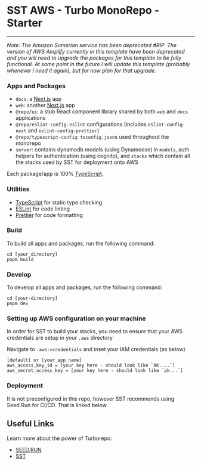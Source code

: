 # SST AWS - Turbo MonoRepo - Starter

---

_Note: The Amazon Sumerian service has been deprecated #RIP. The version of AWS Amplify currently in this template have been deprecated and you will need to upgrade the packages for this template to be fully functional. At some point in the future I will update this template (probably whenever I need it again), but for now plan for that upgrade._

### Apps and Packages

- `docs`: a [Next.js](https://nextjs.org/) app
- `web`: another [Next.js](https://nextjs.org/) app
- `@repo/ui`: a stub React component library shared by both `web` and `docs` applications
- `@repo/eslint-config`: `eslint` configurations (includes `eslint-config-next` and `eslint-config-prettier`)
- `@repo/typescript-config`: `tsconfig.json`s used throughout the monorepo
- `server`: contains dynamodb models (using Dynamoose) in `models`, auth helpers for authentication (using cognito), and
  `stacks` which contain all the stacks used by SST for deployment onto AWS

Each package/app is 100% [TypeScript](https://www.typescriptlang.org/).

### Utilities

- [TypeScript](https://www.typescriptlang.org/) for static type checking
- [ESLint](https://eslint.org/) for code linting
- [Prettier](https://prettier.io) for code formatting

### Build

To build all apps and packages, run the following command:

```
cd [your_directory]
pnpm build
```

### Develop

To develop all apps and packages, run the following command:

```
cd [your-directory]
pnpm dev
```

### Setting up AWS configuration on your machine

In order for SST to build your stacks, you need to ensure that your AWS credentials are setup in your `.aws` directory

Navigate to `.aws->credentials` and inset your IAM credentials (as below)

```
[default] or [your_app_name]
aws_access_key_id = [your key here - should look like `AK....`]
aws_secret_access_key = [your key here - should look like `pk...`]
```

### Deployment

It is not preconfigured in this repo, however SST recommends using Seed.Run for CI/CD. That is linked below.

## Useful Links

Learn more about the power of Turborepo:

- [SEED.RUN](https://seed.run/)
- [SST](https://sst.dev/)
